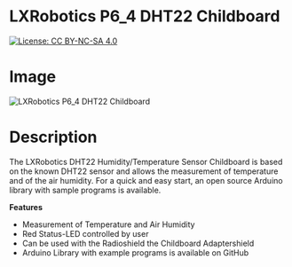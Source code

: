 LXRobotics P6_4 DHT22 Childboard
==============

[![License: CC BY-NC-SA 4.0](https://img.shields.io/badge/License-CC%20BY--NC--SA%204.0-lightgrey.svg)](http://creativecommons.org/licenses/by-nc-sa/4.0/)

# Image

![LXRobotics P6_4 DHT22 Childboard](https://raw.githubusercontent.com/lxrobotics/DHT22Childboard/master/images/dht22-childboard-side-small.jpg)

# Description

The LXRobotics DHT22 Humidity/Temperature Sensor Childboard is based on the known DHT22 sensor and allows the measurement of temperature and of the air humidity. For a quick and easy start, an open source Arduino library with sample programs is available.

**Features**

* Measurement of Temperature and Air Humidity
* Red Status-LED controlled by user
* Can be used with the Radioshield the Childboard Adaptershield
* Arduino Library with example programs is available on GitHub
